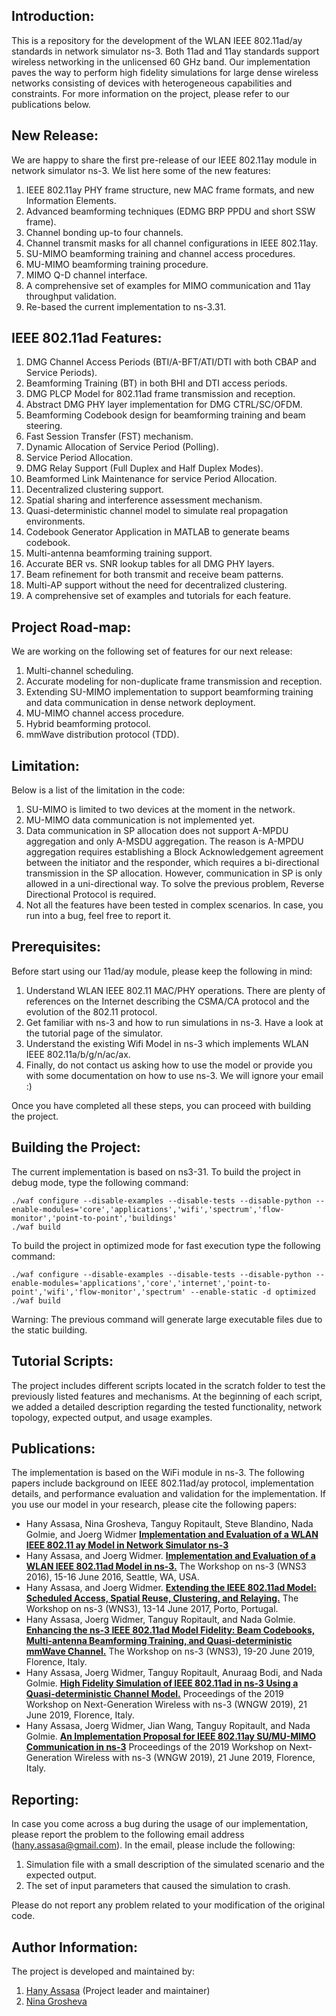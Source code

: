 ## Introduction:
This is a repository for the development of the WLAN IEEE 802.11ad/ay standards in network simulator ns-3. Both 11ad and 11ay standards support wireless networking in the unlicensed 60 GHz band. Our implementation paves the way to perform high fidelity simulations for large dense wireless networks consisting of devices with heterogeneous capabilities and constraints. For more information on the project, please refer to our publications below.

## New Release:
We are happy to share the first pre-release of our IEEE 802.11ay module in network simulator ns-3. We list here some of the new features:

1. IEEE 802.11ay PHY frame structure, new MAC frame formats, and new Information Elements.
1. Advanced beamforming techniques (EDMG BRP PPDU and short SSW frame).
1. Channel bonding up-to four channels.
1. Channel transmit masks for all channel configurations in IEEE 802.11ay.
1. SU-MIMO beamforming training and channel access procedures.
1. MU-MIMO beamforming training procedure.
1. MIMO Q-D channel interface.
1. A comprehensive set of examples for MIMO communication and 11ay throughput validation.
1. Re-based the current implementation to ns-3.31.

## IEEE 802.11ad Features:
1. DMG Channel Access Periods (BTI/A-BFT/ATI/DTI with both CBAP and Service Periods).
1. Beamforming Training (BT) in both BHI and DTI access periods.
1. DMG PLCP Model for 802.11ad frame transmission and reception.
1. Abstract DMG PHY layer implementation for DMG CTRL/SC/OFDM.
1. Beamforming Codebook design for beamforming training and beam steering.
1. Fast Session Transfer (FST) mechanism.
1. Dynamic Allocation of Service Period (Polling).
1. Service Period Allocation.
1. DMG Relay Support (Full Duplex and Half Duplex Modes).
1. Beamformed Link Maintenance for service Period Allocation.
1. Decentralized clustering support.
1. Spatial sharing and interference assessment mechanism. 
1. Quasi-deterministic channel model to simulate real propagation environments.
1. Codebook Generator Application in MATLAB to generate beams codebook.
1. Multi-antenna beamforming training support.
1. Accurate BER vs. SNR lookup tables for all DMG PHY layers.
1. Beam refinement for both transmit and receive beam patterns.
1. Multi-AP support without the need for decentralized clustering.
1. A comprehensive set of examples and tutorials for each feature.

## Project Road-map:
We are working on the following set of features for our next release:
1. Multi-channel scheduling.
1. Accurate modeling for non-duplicate frame transmission and reception.
1. Extending SU-MIMO implementation to support beamforming training and data communication in dense network deployment.
1. MU-MIMO channel access procedure.
1. Hybrid beamforming protocol. 
1. mmWave distribution protocol (TDD).

## Limitation:
Below is a list of the limitation in the code:
1. SU-MIMO is limited to two devices at the moment in the network.
1. MU-MIMO data communication is not implemented yet.
1. Data communication in SP allocation does not support A-MPDU aggregation and only A-MSDU aggregation. The reason is A-MPDU aggregation requires establishing a Block Acknowledgement agreement between the initiator and the responder, which requires a bi-directional transmission in the SP allocation. However, communication in SP is only allowed in a uni-directional way. To solve the previous problem, Reverse Directional Protocol is required.
1. Not all the features have been tested in complex scenarios. In case, you run into a bug, feel free to report it.

## Prerequisites:
Before start using our 11ad/ay module, please keep the following in mind:

1. Understand WLAN IEEE 802.11 MAC/PHY operations. There are plenty of references on the Internet describing the CSMA/CA protocol and the evolution of the 802.11 protocol.
1. Get familiar with ns-3 and how to run simulations in ns-3. Have a look at the tutorial page of the simulator.
1. Understand the existing Wifi Model in ns-3 which implements WLAN IEEE 802.11a/b/g/n/ac/ax.
1. Finally, do not contact us asking how to use the model or provide you with some documentation on how to use ns-3. We will ignore your email :)

Once you have completed all these steps, you can proceed with building the project.

## Building the Project:
The current implementation is based on ns3-31. To build the project in debug mode, type the following command:

    ./waf configure --disable-examples --disable-tests --disable-python --enable-modules='core','applications','wifi','spectrum','flow-monitor','point-to-point','buildings'
    ./waf build

To build the project in optimized mode for fast execution type the following command:

    ./waf configure --disable-examples --disable-tests --disable-python --enable-modules='applications','core','internet','point-to-point','wifi','flow-monitor','spectrum' --enable-static -d optimized
    ./waf build

Warning: The previous command will generate large executable files due to the static building.

## Tutorial Scripts:
The project includes different scripts located in the scratch folder to test the previously listed features and mechanisms. At the beginning of each script, we added a detailed description regarding the tested functionality, network topology, expected output, and usage examples.

## Publications:
The implementation is based on the WiFi module in ns-3. The following papers include background on IEEE 802.11ad/ay protocol, implementation details, and performance evaluation and validation for the implementation. If you use our model in your research, please cite the following papers: 

* Hany Assasa, Nina Grosheva, Tanguy Ropitault, Steve Blandino, Nada Golmie, and Joerg Widmer
**[Implementation and Evaluation of a WLAN IEEE 802.11 ay Model in Network Simulator ns-3](https://eprints.networks.imdea.org/2309/1/Implementation_and_Evaluation_of_a_WLAN_IEEE_802_11ay_NS3.pdf)**
* Hany Assasa, and Joerg Widmer.
**[Implementation and Evaluation of a WLAN IEEE 802.11ad Model in ns-3.](https://dl.acm.org/citation.cfm?id=2915377)**
The Workshop on ns-3 (WNS3 2016), 15-16 June 2016, Seattle, WA, USA.
* Hany Assasa, and Joerg Widmer.
**[Extending the IEEE 802.11ad Model: Scheduled Access, Spatial Reuse, Clustering, and Relaying.](https://dl.acm.org/citation.cfm?id=3067667)**
The Workshop on ns-3 (WNS3), 13-14 June 2017, Porto, Portugal.
* Hany Assasa, Joerg Widmer, Tanguy  Ropitault, and Nada Golmie.
**[Enhancing the ns-3 IEEE 802.11ad Model Fidelity: Beam Codebooks, Multi-antenna Beamforming Training, and Quasi-deterministic mmWave Channel.](https://dl.acm.org/citation.cfm?id=3321354)**
The Workshop on ns-3 (WNS3), 19-20 June 2019, Florence, Italy.
* Hany Assasa, Joerg Widmer, Tanguy Ropitault, Anuraag Bodi, and Nada Golmie.
**[High Fidelity Simulation of IEEE 802.11ad in ns-3 Using a Quasi-deterministic Channel Model.](https://dl.acm.org/citation.cfm?id=3337946)**
Proceedings of the 2019 Workshop on Next-Generation Wireless with ns-3 (WNGW 2019), 21 June 2019, Florence, Italy.
* Hany Assasa, Joerg Widmer, Jian Wang, Tanguy Ropitault, and Nada Golmie.
**[An Implementation Proposal for IEEE 802.11ay SU/MU-MIMO Communication in ns-3](https://dl.acm.org/citation.cfm?id=3337947)**
Proceedings of the 2019 Workshop on Next-Generation Wireless with ns-3 (WNGW 2019), 21 June 2019, Florence, Italy.


## Reporting:
In case you come across a bug during the usage of our implementation, please report the problem to the following email address (hany.assasa@gmail.com). In the email, please include the following:

1. Simulation file with a small description of the simulated scenario and the expected output.
1. The set of input parameters that caused the simulation to crash.

Please do not report any problem related to your modification of the original code.

## Author Information:
The project is developed and maintained by:
1. [Hany Assasa](http://people.networks.imdea.org/~hany_assasa/) (Project leader and maintainer)
1. [Nina Grosheva](https://networks.imdea.org/team/imdea-networks-team/people/nina-grosheva/)

